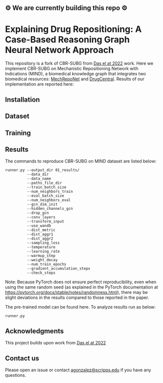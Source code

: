 ##  ⚙️ We are currently building this repo ⚙️

# Explaining Drug Repositioning: A Case-Based Reasoning Graph Neural Network Approach


This repository is a fork of CBR-SUBG from [Das el at 2022](https://github.com/rajarshd/CBR-SUBG) work. Here we implement CBR-SUBG on Mechanistic Repositioning Network with Indications (MIND), a biomedical knowledge graph that integrates two biomedical resources: [MechRepoNet](https://github.com/SuLab/MechRepoNet) and [DrugCentral](https://drugcentral.org/). Results of our implementation are reported here: 

## Installation

## Dataset

## Training

## Results 
The commands to reproduce CBR-SUBG on MIND dataset are listed below: 
```
runner.py --output_dir 01_results/
          --data_dir
          --data_name
          --paths_file_dir
          --train_batch_size
          --num_neighbors_train
          --eval_batch_size
          --num_neighbors_eval
          --gcn_dim_init
          --hidden_channels_gcn
          --drop_gcn
          --conv_layers
          --transform_input
          --use_wandb
          --dist_metric
          --dist_aggr1
          --dist_aggr2
          --sampling_loss
          --temperature
          --learning_rate
          --warmup_step
          --weight_decay
          --num_train_epochs
          --gradient_accumulation_steps
          --check_steps
```
Note: Because PyTorch does not ensure perfect reproducibility, even when using the same random seed (as explained in the PyTorch documentation at https://pytorch.org/docs/stable/notes/randomness.html), there may be slight deviations in the results compared to those reported in the paper.

The pre-trained model can be found here. To analyze results run as below:
```
runner.py
```

## Acknowledgments
This project builds upon work from [Das el at 2022](https://github.com/rajarshd/CBR-SUBG)

## Contact us 
Please open an issue or contact agonzalez@scripps.edu if you have any questions.
